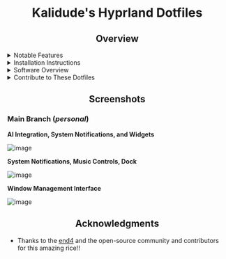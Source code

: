<div align="center">
    <h1>Kalidude's Hyprland Dotfiles</h1>
</div>

<div align="center"> 

</div>

<div align="center">
    <h2>Overview</h2>
</div>

<details> 
  <summary>Notable Features</summary>
     
  - **Overview widget**: Displays open apps, with search, calculation, and run options.
  - **AI Assistant**: ChatGPT and Google Gemini integration.
  - **Autogenerated colors**: Dynamically adapts colors based on your wallpaper using [Material colors](https://m3.material.io/styles/color/the-color-system/key-colors-tones).
  - **Smooth animations**: Ensures fluid, natural transitions.
  - **Transparent installation**: Every command is visible before execution for clarity.
</details>

<details> 
  <summary>Installation Instructions</summary>
    
   - **Automatic**, guided installation for Arch(-based) Linux:
   ```bash
   bash <(curl -s "https://end-4.github.io/dots-hyprland-wiki/setup.sh")
   ```
   - **Manual** installation (other distros):
     - See the [Wiki](https://end-4.github.io/dots-hyprland-wiki/en/i-i/01setup/).
    
   - **Default keybinds**: A blend of familiar Windows and GNOME shortcuts. Press Super+/ to view the list.

</details>

<details>
  <summary>Software Overview</summary>

  | Software | Purpose |
  | ----------- | ------------- |
  | [Hyprland](https://github.com/hyprwm/hyprland) | Compositor (window manager) |
  | [AGS](https://github.com/Aylur/ags) | Handles status bar, sidebars, and other UI elements |
  | [Fuzzel](https://mark.stosberg.com/fuzzel-a-great-dmenu-and-rofi-altenrative-for-wayland/) | Clipboard and emoji picker |

  - For a more detailed list of dependencies, see [scriptdata/dependencies.conf](https://github.com/end-4/dots-hyprland/blob/main/scriptdata/dependencies.conf).
</details>

<details> 
  <summary>Contribute to These Dotfiles</summary>
    
   - Join the [discussions](https://github.com/end-4/dots-hyprland/discussions).
   - Suggest fixes or new widgets by [opening an issue](https://github.com/end-4/dots-hyprland/issues/new/choose).

</details>

<div align="center">
    <h2>Screenshots</h2>
</div>

### Main Branch (*personal*)

**AI Integration, System Notifications, and Widgets**

![image](https://github.com/user-attachments/assets/e9f089de-e265-451f-941e-8cad317e3c40)


**System Notifications, Music Controls, Dock**

![image](https://github.com/user-attachments/assets/3b246936-48db-4956-9d44-af12f281ad33)


**Window Management Interface**

![image](https://github.com/end-4/dots-hyprland/assets/97237370/14e9725c-789f-4412-87b6-cce9504db109)


<div align="center">
    <h2>Acknowledgments</h2>
</div>

- Thanks to the [end4](https://github.com/end-4) and the open-source community and contributors for this amazing rice!!

